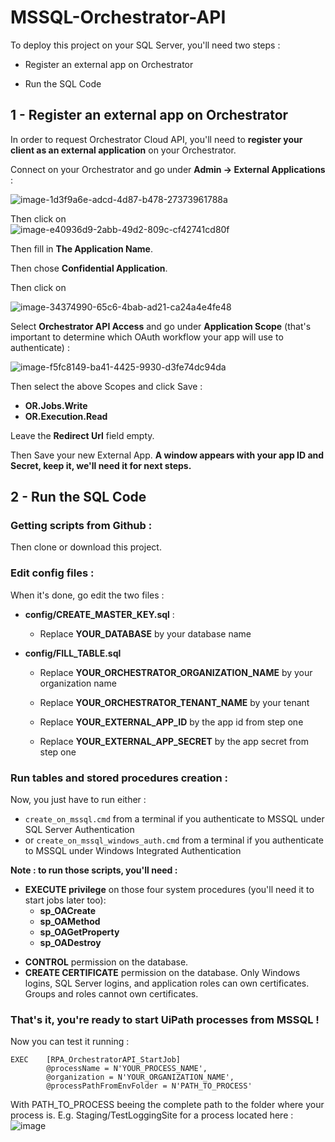 # MSSQL-Orchestrator-API

To deploy this project on your SQL Server, you'll need two steps : 

- Register an external app on Orchestrator

- Run the SQL Code


## 1 - Register an external app on Orchestrator


In order to request Orchestrator Cloud API, you'll need to **register your client as an external application** on your Orchestrator.

Connect on your Orchestrator and go under **Admin -> External Applications** :

![image-1d3f9a6e-adcd-4d87-b478-27373961788a](https://user-images.githubusercontent.com/36423985/134393400-85f8a999-acac-4124-824b-e341282ec91d.png)


Then click on  
![image-e40936d9-2abb-49d2-809c-cf42741cd80f](https://user-images.githubusercontent.com/36423985/134393433-8f4cfa01-45e0-48d7-b171-11051aec397a.png)


Then fill in **The Application Name**. 

Then chose **Confidential Application**.

Then click on 

![image-34374990-65c6-4bab-ad21-ca24a4e4fe48](https://user-images.githubusercontent.com/36423985/134393458-7f1311d5-29db-460d-ba23-72d370cab171.png)



Select **Orchestrator API Access** and go under **Application Scope** (that's important to determine which OAuth workflow your app will use to authenticate) :

![image-f5fc8149-ba41-4425-9930-d3fe74dc94da](https://user-images.githubusercontent.com/36423985/134393511-d92fe8c0-b7f2-491b-970b-4f7a04add0b2.png)


Then select the above Scopes and click Save :
- **OR.Jobs.Write** 
- **OR.Execution.Read**

Leave the **Redirect Url** field empty.

Then Save your new External App. 
**A window appears with your app ID and Secret, keep it, we'll need it for next steps.**


## 2 - Run the SQL Code

### Getting scripts from Github :

Then clone or download this project.

### Edit config files :

When it's done, go edit the two files : 

* **config/CREATE_MASTER_KEY.sql** :
  * Replace **YOUR_DATABASE** by your database name

* **config/FILL_TABLE.sql**
   * Replace **YOUR_ORCHESTRATOR_ORGANIZATION_NAME** by your organization name

  * Replace **YOUR_ORCHESTRATOR_TENANT_NAME** by your tenant
  * Replace **YOUR_EXTERNAL_APP_ID** by the app id from step one
  * Replace **YOUR_EXTERNAL_APP_SECRET** by the app secret from step one

### Run tables and stored procedures creation :

Now, you just have to run either : 
- ```create_on_mssql.cmd``` from a terminal if you authenticate to MSSQL under SQL Server Authentication
- or ```create_on_mssql_windows_auth.cmd``` from a terminal if you authenticate to MSSQL under Windows Integrated Authentication


**Note : to run those scripts, you'll need :**
* **EXECUTE privilege** on those four system procedures (you'll need it to start jobs later too):
  * **sp_OACreate**
  * **sp_OAMethod**
  * **sp_OAGetProperty**
  * **sp_OADestroy**
- **CONTROL** permission on the database.
- **CREATE CERTIFICATE** permission on the database. Only Windows logins, SQL Server logins, and application roles can own certificates. Groups and roles cannot own certificates. 


### That's it, you're ready to start UiPath processes from MSSQL !

Now you can test it running :
``` 
EXEC	[RPA_OrchestratorAPI_StartJob]
		@processName = N'YOUR_PROCESS_NAME',
		@organization = N'YOUR_ORGANIZATION_NAME',
		@processPathFromEnvFolder = N'PATH_TO_PROCESS'
```

With PATH_TO_PROCESS beeing the complete path to the folder where your process is.
E.g. Staging/TestLoggingSite for a process located here :
![image](https://user-images.githubusercontent.com/36423985/134393566-f2a1c29f-e75f-4efd-8432-9021714711a3.png)
